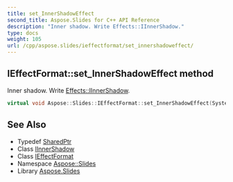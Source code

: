 ```yaml
---
title: set_InnerShadowEffect
second_title: Aspose.Slides for C++ API Reference
description: "Inner shadow. Write Effects::IInnerShadow."
type: docs
weight: 105
url: /cpp/aspose.slides/ieffectformat/set_innershadoweffect/
---
```

## IEffectFormat::set_InnerShadowEffect method


Inner shadow. Write [Effects::IInnerShadow](../../../aspose.slides.effects/iinnershadow/).

```cpp
virtual void Aspose::Slides::IEffectFormat::set_InnerShadowEffect(System::SharedPtr<Effects::IInnerShadow> value)=0
```

## See Also

* Typedef [SharedPtr](../../../system/sharedptr/)
* Class [IInnerShadow](../../../aspose.slides.effects/iinnershadow/)
* Class [IEffectFormat](../)
* Namespace [Aspose::Slides](../../)
* Library [Aspose.Slides](../../../)
